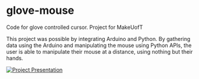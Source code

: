 # glove-mouse
Code for glove controlled cursor. Project for MakeUofT

This project was possible by integrating Arduino and Python. By gathering data using the Arduino and manipulating the mouse using Python APIs, the user is able to manipulate their mouse at a distance, using nothing but their hands.

[![Project Presentation](https://img.youtube.com/vi/mnuq6heoNUI/0.jpg)](https://www.youtube.com/watch?v=mnuq6heoNUI)

